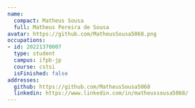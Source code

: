 ```yaml
---
name:
  compact: Matheus Sousa
  full: Matheus Pereira de Sousa
avatar: https://github.com/MatheusSousa5068.png
occupations:
- id: 20221370007
  type: student
  campus: ifpb-jp
  course: cstsi
  isFinished: false
addresses:
  github: https://github.com/MatheusSousa5068
  linkedin: https://www.linkedin.com/in/matheussousa5068/
---
```

